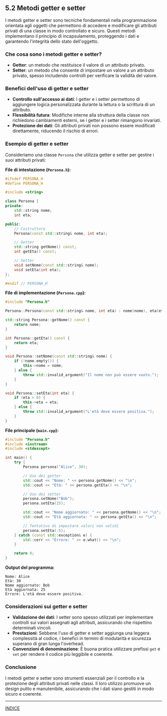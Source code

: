 ## 5.2 Metodi getter e setter

I metodi getter e setter sono tecniche fondamentali nella programmazione orientata agli oggetti che permettono di accedere e modificare gli attributi privati di una classe in modo controllato e sicuro. Questi metodi implementano il principio di incapsulamento, proteggendo i dati e garantendo l'integrità dello stato dell'oggetto.

### Che cosa sono i metodi getter e setter?

- **Getter**: un metodo che restituisce il valore di un attributo privato.
- **Setter**: un metodo che consente di impostare un valore a un attributo privato, spesso includendo controlli per verificare la validità del valore.

### Benefici dell'uso di getter e setter

- **Controllo sull'accesso ai dati**: I getter e i setter permettono di aggiungere logica personalizzata durante la lettura o la scrittura di un attributo.
- **Flessibilità futura**: Modifiche interne alla struttura della classe non richiedono cambiamenti esterni, se i getter e i setter rimangono invariati.
- **Protezione dei dati**: Gli attributi privati non possono essere modificati direttamente, riducendo il rischio di errori.

### Esempio di getter e setter

Consideriamo una classe `Persona` che utilizza getter e setter per gestire i suoi attributi privati:

**File di intestazione (****`Persona.h`****):**

```cpp
#ifndef PERSONA_H
#define PERSONA_H

#include <string>

class Persona {
private:
    std::string nome;
    int eta;

public:
    // Costruttore
    Persona(const std::string& nome, int eta);

    // Getter
    std::string getNome() const;
    int getEta() const;

    // Setter
    void setNome(const std::string& nome);
    void setEta(int eta);
};

#endif // PERSONA_H
```

**File di implementazione (****`Persona.cpp`****):**

```cpp
#include "Persona.h"

Persona::Persona(const std::string& nome, int eta) : nome(nome), eta(eta) {}

std::string Persona::getNome() const {
    return nome;
}

int Persona::getEta() const {
    return eta;
}

void Persona::setNome(const std::string& nome) {
    if (!nome.empty()) {
        this->nome = nome;
    } else {
        throw std::invalid_argument("Il nome non può essere vuoto.");
    }
}

void Persona::setEta(int eta) {
    if (eta > 0) {
        this->eta = eta;
    } else {
        throw std::invalid_argument("L'età deve essere positiva.");
    }
}
```

**File principale (****`main.cpp`****):**

```cpp
#include "Persona.h"
#include <iostream>
#include <stdexcept>

int main() {
    try {
        Persona persona("Alice", 30);

        // Uso dei getter
        std::cout << "Nome: " << persona.getNome() << "\n";
        std::cout << "Età: " << persona.getEta() << "\n";

        // Uso dei setter
        persona.setNome("Bob");
        persona.setEta(25);

        std::cout << "Nome aggiornato: " << persona.getNome() << "\n";
        std::cout << "Età aggiornata: " << persona.getEta() << "\n";

        // Tentativo di impostare valori non validi
        persona.setEta(-5);
    } catch (const std::exception& e) {
        std::cerr << "Errore: " << e.what() << "\n";
    }

    return 0;
}
```

**Output del programma:**

```
Nome: Alice
Età: 30
Nome aggiornato: Bob
Età aggiornata: 25
Errore: L'età deve essere positiva.
```

### Considerazioni sui getter e setter

- **Validazione dei dati**: I setter sono spesso utilizzati per implementare controlli sui valori assegnati agli attributi, assicurando che rispettino determinati vincoli.
- **Prestazioni**: Sebbene l'uso di getter e setter aggiunga una leggera complessità al codice, i benefici in termini di modularità e sicurezza superano di gran lunga l'overhead.
- **Convenzioni di denominazione**: È buona pratica utilizzare prefissi `get` e `set` per rendere il codice più leggibile e coerente.

### Conclusione

I metodi getter e setter sono strumenti essenziali per il controllo e la protezione degli attributi privati nelle classi. Il loro utilizzo promuove un design pulito e manutenibile, assicurando che i dati siano gestiti in modo sicuro e coerente.

---

[INDICE](README.md)